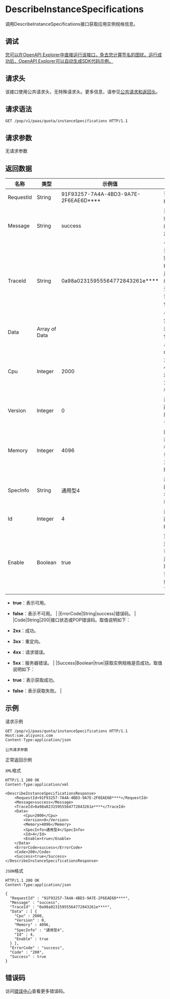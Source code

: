 # DescribeInstanceSpecifications

调用DescribeInstanceSpecifications接口获取应用实例规格信息。

## 调试

[您可以在OpenAPI Explorer中直接运行该接口，免去您计算签名的困扰。运行成功后，OpenAPI Explorer可以自动生成SDK代码示例。](https://api.aliyun.com/#product=sae&api=DescribeInstanceSpecifications&type=ROA&version=2019-05-06)

## 请求头

该接口使用公共请求头，无特殊请求头。更多信息，请参见[公共请求和返回头](~~126964~~)。

## 请求语法

```
GET /pop/v1/paas/quota/instanceSpecifications HTTP/1.1
```

## 请求参数

无请求参数

## 返回数据

|名称|类型|示例值|描述|
|--|--|---|--|
|RequestId|String|91F93257-7A4A-4BD3-9A7E-2F6EAE6D\*\*\*\*|请求ID。 |
|Message|String|success|调用结果的附加信息。 |
|TraceId|String|0a98a02315955564772843261e\*\*\*\*|调用链ID，用于精确查询调用信息。 |
|Data|Array of Data| |实例规格信息。 |
|Cpu|Integer|2000|CPU大小，规格为微核。 |
|Version|Integer|0|规格配置版本号。 |
|Memory|Integer|4096|内存规格，单位为MB。 |
|SpecInfo|String|通用型4|规格配置名称。 |
|Id|Integer|4|规格配置ID。 |
|Enable|Boolean|true|实例是否可用。取值说明如下：

 -   **true**：表示可用。
-   **false**：表示不可用。 |
|ErrorCode|String|success|错误码。 |
|Code|String|200|接口状态或POP错误码。取值说明如下：

 -   **2xx**：成功。
-   **3xx**：重定向。
-   **4xx**：请求错误。
-   **5xx**：服务器错误。 |
|Success|Boolean|true|获取实例规格是否成功。取值说明如下：

 -   **true**：表示获取成功。
-   **false**：表示获取失败。 |

## 示例

请求示例

```
GET /pop/v1/paas/quota/instanceSpecifications HTTP/1.1
Host:sae.aliyuncs.com
Content-Type:application/json

公共请求参数
```

正常返回示例

`XML`格式

```
HTTP/1.1 200 OK
Content-Type:application/xml

<DescribeInstanceSpecificationsResponse>
    <RequestId>91F93257-7A4A-4BD3-9A7E-2F6EAE6D****</RequestId>
    <Message>success</Message>
    <TraceId>0a98a02315955564772843261e****</TraceId>
    <Data>
        <Cpu>2000</Cpu>
        <Version>0</Version>
        <Memory>4096</Memory>
        <SpecInfo>通用型4</SpecInfo>
        <Id>4</Id>
        <Enable>true</Enable>
    </Data>
    <ErrorCode>success</ErrorCode>
    <Code>200</Code>
    <Success>true</Success>
</DescribeInstanceSpecificationsResponse>
```

`JSON`格式

```
HTTP/1.1 200 OK
Content-Type:application/json

{
  "RequestId" : "91F93257-7A4A-4BD3-9A7E-2F6EAE6D****",
  "Message" : "success",
  "TraceId" : "0a98a02315955564772843261e****",
  "Data" : [ {
    "Cpu" : 2000,
    "Version" : 0,
    "Memory" : 4096,
    "SpecInfo" : "通用型4",
    "Id" : 4,
    "Enable" : true
  } ],
  "ErrorCode" : "success",
  "Code" : "200",
  "Success" : true
}
```

## 错误码

访问[错误中心](https://error-center.aliyun.com/status/product/sae)查看更多错误码。

